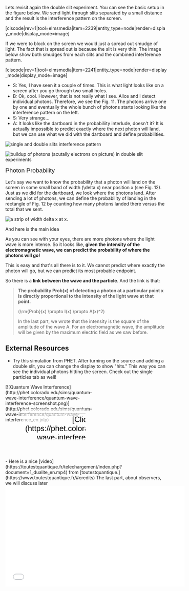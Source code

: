 Lets revisit again the double slit experiment. You can see the basic setup in the figure below. We send light through slits separated by a small distance and the result is the interference pattern on the screen. 

[ciscode|rev=1|tool=elmsmedia|item=2239|entity_type=node|render=display_mode|display_mode=image]

If we were to block on the screen we would just a spread out smudge of light. The fact that is spread out is because the slit is very thin. The image below show both smudges from each slits and the combined interference pattern.

[ciscode|rev=1|tool=elmsmedia|item=2241|entity_type=node|render=display_mode|display_mode=image]

- S: Yes, I have seen it a couple of times. This is what light looks like on a screen after you go through two small holes.
- B: Ok, cool. However, that is not really what I see. Alice and I detect individual photons. Therefore, we see the Fig. 11. The photons arrive one by one and eventually the whole bunch of photons starts looking like the interference pattern on the left.
- S: Very strange…
- A: It looks like the dartboard in the probabiliity interlude, doesn't it? It is actually impossible to predict exactly where the next photon will land, but we can use what we did with the dartboard and define probabilities.

![single and double slits interference pattern](https://online.science.psu.edu/sites/default/files/phys010/W7photon/Single_and_double_slit_4.jpg "Fig 10: Look at the bottom image. This is a double slit interference pattern. It's just a series a bright and dark spots.")

![buildup of photons (acutally electrons on picture) in double slit experiments](https://online.science.psu.edu/sites/default/files/phys010/W7photon/Double-slit_experiment_results_Tanamura_2.jpg "Fig 11: Buildup of photons in double slit experiments.")

<span style="font-family: Helvetica, Arial, sans-serif; font-size: 19px; line-height: 24.9599990844727px;">Photon Probability</span>

Let's say we want to know the probability that a photon will land on the screen in some small band of width \(\delta x\) near position _x_ (see Fig. 12). Just as we did for the dartboard, we look where the photons land. After sending a lot of photons, we can define the probability of landing in the rectangle of Fig. 12 by counting how many photons landed there versus the total that we sent.

![a strip of width delta x at x. ](https://online.science.psu.edu/sites/default/files/phys010/W7photon/2slitsProbability.png "Fig 12: Photons arrive randomly on the screen. To find the probability for them to land in a small rectangle, we just count how many there are in the rectangle and divide by the total. ")

And here is the main idea

As you can see with your eyes, there are more photons where the light wave is more intense. So it looks like, **given the intensity of the electromagnetic wave, we can predict the probability of where the photons will go!**

This is easy and that's all there is to it. We cannot predict where exactly the photon will go, but we can predict its most probable endpoint.

So there is a **link between the wave and the particle**. And the link is that:

> **The probability Prob(x) of detecting a photon at a particular point x is directly proportional to the intensity of the light wave at that point.**
> 
> \(\rm{Prob}(x) \propto I(x) \propto A(x)^2\)
> 
> In the last part, we wrote that the intensity is the square of the amplitude of the wave A. For an electromagnetic wave, the amplitude will be given by the maximum electric field as we saw before.

External Resources
------------------

- Try this simulation from PHET. After turning on the source and adding a double slit, you can change the display to show "hits." This way you can see the individual photons hitting the screen. Check out the single particles tab as well!

<div style="position: relative; width: 300px; height: 232px;">[![Quantum Wave Interference](http://phet.colorado.edu/sims/quantum-wave-interference/quantum-wave-interference-screenshot.png)](http://phet.colorado.edu/sims/quantum-wave-interference/quantum-wave-interference_en.jnlp)

<div style="position: absolute; width: 200px; height: 80px; left: 50px; top: 76px; background-color: #FFF; opacity: 0.6; filter: alpha(opacity = 60);"></div><table style="position: absolute; width: 200px; height: 80px; left: 50px; top: 76px;"><tbody><tr><td style="text-align: center; color: #000; font-size: 24px; font-family: Arial,sans-serif;">[Click to Run](https://phet.colorado.edu/sims/quantum-wave-interference/quantum-wave-interference_en.jnlp)</td></tr></tbody></table></div>- Here is a nice [video](https://toutestquantique.fr/telechargement/index.php?document=1_dualite_en.mp4) from [toutestquantique.](https://www.toutestquantique.fr/#credits) The last part, about observers, we will discuss later

<iframe allowfullscreen="" frameborder="0" height="315" src="//www.youtube.com/embed/wsq7qXr9Hl0?rel=0" width="560"></iframe>